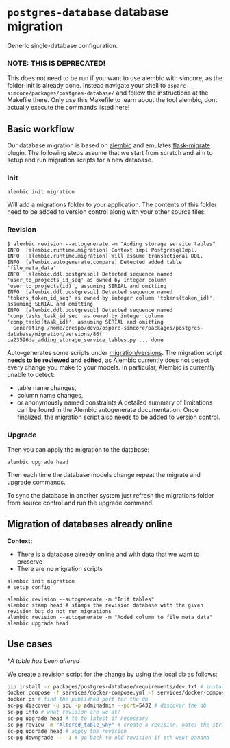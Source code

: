 # ``postgres-database`` database migration

Generic single-database configuration.

### NOTE: THIS IS DEPRECATED!

This does not need to be run if you want to use alembic with simcore, as the folder-init is already done. Instead navigate your shell to `osparc-simcore/packages/postgres-database/` and follow the instructions at the Makefile there. Only use this Makefile to learn about the tool alembic, dont actually execute the commands listed here!


## Basic workflow

Our database migration is based on [alembic] and emulates [flask-migrate] plugin. The following steps assume that we start from scratch and aim to setup and run migration scripts for a new database.


### Init

```command
alembic init migration
```

Will add a migrations folder to your application. The contents of this folder need to be added to version control along with your other source files.

### Revision

```command
$ alembic revision --autogenerate -m "Adding storage service tables"
INFO  [alembic.runtime.migration] Context impl PostgresqlImpl.
INFO  [alembic.runtime.migration] Will assume transactional DDL.
INFO  [alembic.autogenerate.compare] Detected added table 'file_meta_data'
INFO  [alembic.ddl.postgresql] Detected sequence named 'user_to_projects_id_seq' as owned by integer column 'user_to_projects(id)', assuming SERIAL and omitting
INFO  [alembic.ddl.postgresql] Detected sequence named 'tokens_token_id_seq' as owned by integer column 'tokens(token_id)', assuming SERIAL and omitting
INFO  [alembic.ddl.postgresql] Detected sequence named 'comp_tasks_task_id_seq' as owned by integer column 'comp_tasks(task_id)', assuming SERIAL and omitting
  Generating /home/crespo/devp/osparc-simcore/packages/postgres-database/migration/versions/86f
ca23596da_adding_storage_service_tables.py ... done
```
Auto-generates some scripts under [migration/versions](packages/postgres-database/migration/versions). The migration script **needs to be reviewed and edited**, as Alembic currently does not detect every change you
make to your models. In particular, Alembic is currently unable to detect:
- table name changes,
- column name changes,
- or anonymously named constraints
A detailed summary of limitations can be found in the Alembic autogenerate documentation.
Once finalized, the migration script also needs to be added to version control.

### Upgrade

Then you can apply the migration to the database:
```command
alembic upgrade head
```
Then each time the database models change repeat the migrate and upgrade commands.

To sync the database in another system just refresh the migrations folder from source control and run the upgrade command.


[flask-migrate]:https://flask-migrate.readthedocs.io/en/latest/
[alembic]:https://alembic.sqlalchemy.org/en/latest/


## Migration of databases already online

**Context:**
- There is a database already online and with data that we want to preserve
- There are **no** migration scripts

```command
alembic init migration
# setup config

alembic revision --autogenerate -m "Init tables"
alembic stamp head # stamps the revision database with the given revision but do not run migrations
alembic revision --autogenerate -m "Added column to file_meta_data"
alembic upgrade head
```


## Use cases
**A table has been altered*

We create a revision script for the change by using the local db as follows:

```bash
pip install -r packages/postgres-database/requirements/dev.txt # install sc-pg package
docker compose -f services/docker-compose.yml -f services/docker-compose-ops.yml up adminer # bring db and ui up
docker ps # find the published port for the db
sc-pg discover -u scu -p adminadmin --port=5432 # discover the db
sc-pg info # what revision are we at?
sc-pg upgrade head # to to latest if necessary
sc-pg review -m "Altered_table_why" # create a revision, note: the string will be part of the script
sc-pg upgrade head # apply the revision
sc-pg downgrade -- -1 # go back to old revision if sth went banana
```
